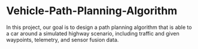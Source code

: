 # Vehicle-Path-Planning-Algorithm
In this project, our goal is to design a path planning algorithm that is able to a car around a simulated highway scenario, including traffic and given waypoints, telemetry, and sensor fusion data.
